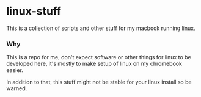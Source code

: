 # linux-stuff

This is a collection of scripts and other stuff for my macbook running linux.

### Why

This is a repo for me, don't expect software or other things for linux to be developed here, it's mostly to make setup of linux on my chromebook easier.

In addition to that, this stuff might not be stable for your linux install so be warned.
